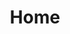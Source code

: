 ---
title: "Home"
layout: "layouts/home.html"
pageScripts: ["scripts/home/netlifyIdentity.js"]
pageStyles: ["src/css/pages/home.css"]
---